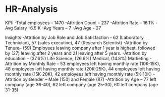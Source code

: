 # HR-Analysis

KPI:
-Total employees – 1470
-Attrition Count – 237
-Attrition Rate – 16.1%
-Avg Salary -6.5 K
-Avg Years – 7
-Avg Age - 37

Insights
-Attrition by Job Role and Job Satisfaction - 62 (Laboratory Technician), 57 (sales executive), 47 (Research Scientist)
-Attrition by Tenure– (59) Employees leaving company after 1 year is highest, followed by (27) leaving after 2 years and 21 leaving after 5 years.
-Attrition by education – (37.6%) Life Science, (26.6%) Medical, (14.8%) Marketing
-Attrition by Monthly Rate – 53 employees left having monthly rate (10K-15K), 48 employees left having monthly rate (20K-25K), 44 employees left having monthly rate (15K-20K), 42 employees left having monthly rate (5K-10K)
-Attrition by Gender – Male (150) and Female (87)
-Attrition by Age – 77 left company (age 36-40), 62 left company (age 25-30), 60 left company (age 31-35)
